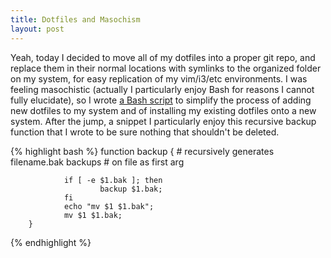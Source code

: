 ```yaml
---
title: Dotfiles and Masochism
layout: post
---
```


Yeah, today I decided to move all of my dotfiles into a proper git repo, and replace them in their normal locations with symlinks to the organized folder on my system, for easy replication of my vim/i3/etc environments. I was feeling masochistic (actually I particularly enjoy Bash for reasons I cannot fully elucidate), so I wrote [a Bash script](https://github.com/thewhitlockian/dotfiles/blob/master/migrate.bash) to simplify the process of adding new dotfiles to my system and of installing my existing dotfiles onto a new system. After the jump, a snippet I particularly enjoy this recursive backup function that I wrote to be sure nothing that shouldn't be deleted.

{% highlight bash %}
		function backup {
				# recursively generates filename.bak backups
				# on file as first arg

				if [ -e $1.bak ]; then
						backup $1.bak;
				fi
				echo "mv $1 $1.bak";
				mv $1 $1.bak;
		}
{% endhighlight %}
